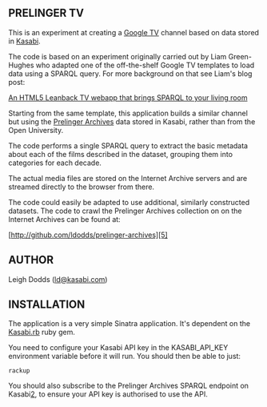 PRELINGER TV
---------

This is an experiment at creating a [Google TV][4] channel based on data stored in [Kasabi][0].

The code is based on an experiment originally carried out by Liam Green-Hughes who adapted one 
of the off-the-shelf Google TV templates to load data using a SPARQL query. For more background on 
that see Liam's blog post:

[An HTML5 Leanback TV webapp that brings SPARQL to your living room][1]

Starting from the same template, this application builds a similar channel but using 
the [Prelinger Archives][2] data stored in Kasabi, rather than from the Open University. 

The code performs a single SPARQL query to extract the basic metadata about each of the films described 
in the dataset, grouping them into categories for each decade. 

The actual media files are stored on the Internet Archive servers and are streamed directly to the 
browser from there.

The code could easily be adapted to use additional, similarly constructed datasets. The code 
to crawl the Prelinger Archives collection on on the Internet Archives can be found at:

[http://github.com/ldodds/prelinger-archives][5]

AUTHOR
------

Leigh Dodds (ld@kasabi.com)

INSTALLATION
------------

The application is a very simple Sinatra application. It's dependent on the [Kasabi.rb][3] ruby gem. 

You need to configure your Kasabi API key in the KASABI_API_KEY environment variable before it 
will run. You should then be able to just:

	rackup
	
You should also subscribe to the Prelinger Archives SPARQL endpoint on Kasabi[2], to ensure your 
API key is authorised to use the API.

[0]: [http://kasabi.com]
[1]: [http://www.greenhughes.com/content/html5-leanback-tv-webapp-brings-sparql-living-room] 
[2]: [http://beta.kasabi.com/dataset/prelinger-archives]
[3]: [http://github.com/kasabi/kasabi.rb]
[4]: [http://www.google.com/tv/]
[5]: [http://github.com/ldodds/prelinger]
